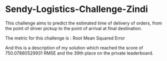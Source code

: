 # Sendy-Logistics-Challenge-Zindi
This challenge aims to predict the estimated time of delivery of orders, from the point of driver pickup to the point of arrival at final destination.

The metric for this challenge is : Root Mean Squared Error

And this is a description of my solution which reached the score of 750.07860529931 RMSE and the 39th place on the private leaderboard.
